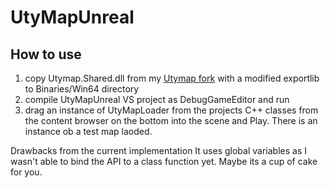 # UtyMapUnreal

## How to use

1. copy Utymap.Shared.dll from my [Utymap fork](https://github.com/RaceTheMaSe/utymap.git) with a modified exportlib to Binaries/Win64 directory
2. compile UtyMapUnreal VS project as DebugGameEditor and run
3. drag an instance of UtyMapLoader from the projects C++ classes from the content browser on the bottom into the scene and Play. There is an instance ob a test map laoded.

Drawbacks from the current implementation
It uses global variables as I wasn't able to bind the API to a class function yet. Maybe its a cup of cake for you.